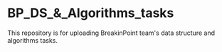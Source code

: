 # BP_DS_&_Algorithms_tasks
This repository is for uploading BreakinPoint team's data structure and algorithms tasks.
